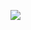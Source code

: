 [<img src='./RDB_SQL-eCommerceData-Data-Analysis-Projects-Diagram.png' >](./RDB_SQL-eCommerceData-Data-Analysis-Projects-Diagram.png)
